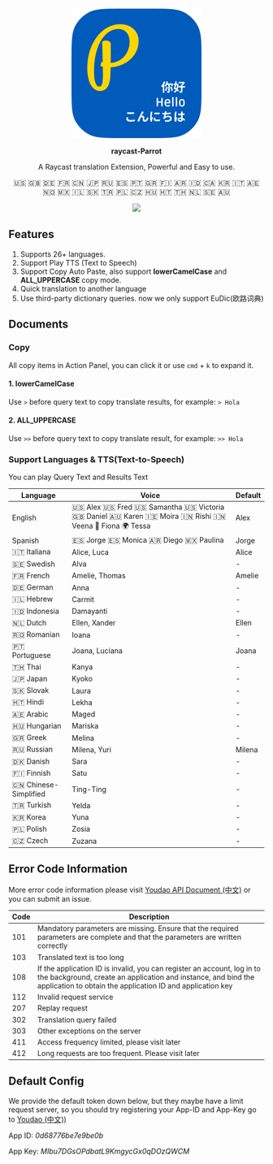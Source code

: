 <p align="center">
  <img src="./assets/parrot-icon.png" width="256"/>
</p>
<p align="center">
  <strong>raycast-Parrot</strong>
</p>
<p align="center">A Raycast translation Extension, Powerful and Easy to use. </p>
<p align="center">🇺🇸 🇬🇧 🇩🇪 🇫🇷 🇨🇳 🇯🇵 🇷🇺 🇪🇸 🇵🇹 🇬🇷 🇫🇮 🇦🇷 🇮🇩 🇨🇦 🇰🇷 🇮🇹 🇦🇪 🇳🇴 🇲🇽 🇮🇱 🇸🇰 🇹🇷 🇵🇱 🇨🇿 🇭🇺 🇭🇹 🇹🇭 🇳🇱 🇸🇪 🇦🇺</p>

<p align="center">
  <a title="Install Parrot Translate Raycast Extension" href="https://www.raycast.com/Haojen/parrot-translate#install">
    <img height="64" style="height: 64px" src="https://assets.raycast.com/Haojen/parrot-translate/install_button@2x.png">
  </a>      
</p>

## Features

1. Supports 26+ languages.
2. Support Play TTS (Text to Speech)
3. Support Copy Auto Paste, also support **lowerCamelCase** and **ALL_UPPERCASE** copy mode.
4. Quick translation to another language
5. Use third-party dictionary queries. now we only support EuDic(欧路词典)

## Documents

### Copy

All copy items in Action Panel, you can click it or use `cmd` + `k` to expand it.

#### 1. lowerCamelCase

Use `>` before query text to copy translate results, for example: `> Hola`

#### 2. ALL_UPPERCASE

Use `>>` before query text to copy translate result, for example: `>> Hola`

### Support Languages & TTS(Text-to-Speech)

You can play Query Text and Results Text

| Language              | Voice                                                                                                   | Default |
| --------------------- | ------------------------------------------------------------------------------------------------------- | ------- |
| English               | 🇺🇸 Alex 🇺🇸 Fred 🇺🇸 Samantha 🇺🇸 Victoria 🇬🇧 Daniel 🇦🇺 Karen 🇮🇪 Moira 🇮🇳 Rishi 🇮🇳 Veena 🏴󠁧󠁢󠁳󠁣󠁴󠁿 Fiona 🌍 Tessa | Alex    |
| Spanish               | 🇪🇸 Jorge 🇪🇸 Monica 🇦🇷 Diego 🇲🇽 Paulina                                                                  | Jorge   |
| 🇮🇹 Italiana           | Alice, Luca                                                                                             | Alice   |
| 🇸🇪 Swedish            | Alva                                                                                                    | -       |
| 🇫🇷 French             | Amelie, Thomas                                                                                          | Amelie  |
| 🇩🇪 German             | Anna                                                                                                    | -       |
| 🇮🇱 Hebrew             | Carmit                                                                                                  | -       |
| 🇮🇩 Indonesia          | Damayanti                                                                                               | -       |
| 🇳🇱 Dutch              | Ellen, Xander                                                                                           | Ellen   |
| 🇷🇴 Romanian           | Ioana                                                                                                   | -       |
| 🇵🇹 Portuguese         | Joana, Luciana                                                                                          | Joana   |
| 🇹🇭 Thai               | Kanya                                                                                                   | -       |
| 🇯🇵 Japan              | Kyoko                                                                                                   | -       |
| 🇸🇰 Slovak             | Laura                                                                                                   | -       |
| 🇭🇹 Hindi              | Lekha                                                                                                   | -       |
| 🇦🇪 Arabic             | Maged                                                                                                   | -       |
| 🇭🇺 Hungarian          | Mariska                                                                                                 | -       |
| 🇬🇷 Greek              | Melina                                                                                                  | -       |
| 🇷🇺 Russian            | Milena, Yuri                                                                                            | Milena  |
| 🇩🇰 Danish             | Sara                                                                                                    | -       |
| 🇫🇮 Finnish            | Satu                                                                                                    | -       |
| 🇨🇳 Chinese-Simplified | Ting-Ting                                                                                               | -       |
| 🇹🇷 Turkish            | Yelda                                                                                                   | -       |
| 🇰🇷 Korea              | Yuna                                                                                                    | -       |
| 🇵🇱 Polish             | Zosia                                                                                                   | -       |
| 🇨🇿 Czech              | Zuzana                                                                                                  | -       |

## Error Code Information

More error code information please visit [Youdao API Document (中文)](https://ai.youdao.com/DOCSIRMA/html/自然语言翻译/API文档/文本翻译服务/文本翻译服务-API文档.html)
or you can submit an issue.

| Code | Description                                                                                                                                                                                            |
| ---- | ------------------------------------------------------------------------------------------------------------------------------------------------------------------------------------------------------ |
| 101  | Mandatory parameters are missing. Ensure that the required parameters are complete and that the parameters are written correctly                                                                       |
| 103  | Translated text is too long                                                                                                                                                                            |
| 108  | If the application ID is invalid, you can register an account, log in to the background, create an application and instance, and bind the application to obtain the application ID and application key |
| 112  | Invalid request service                                                                                                                                                                                |
| 207  | Replay request                                                                                                                                                                                         |
| 302  | Translation query failed                                                                                                                                                                               |
| 303  | Other exceptions on the server                                                                                                                                                                         |
| 411  | Access frequency limited, please visit later                                                                                                                                                           |
| 412  | Long requests are too frequent. Please visit later                                                                                                                                                     |

## Default Config

We provide the default token down below, but they maybe have a limit request server, so you should try registering your App-ID and App-Key go to [Youdao (中文))](https://ai.youdao.com/#/)

App ID: _0d68776be7e9be0b_

App Key: _MIbu7DGsOPdbatL9KmgycGx0qDOzQWCM_

